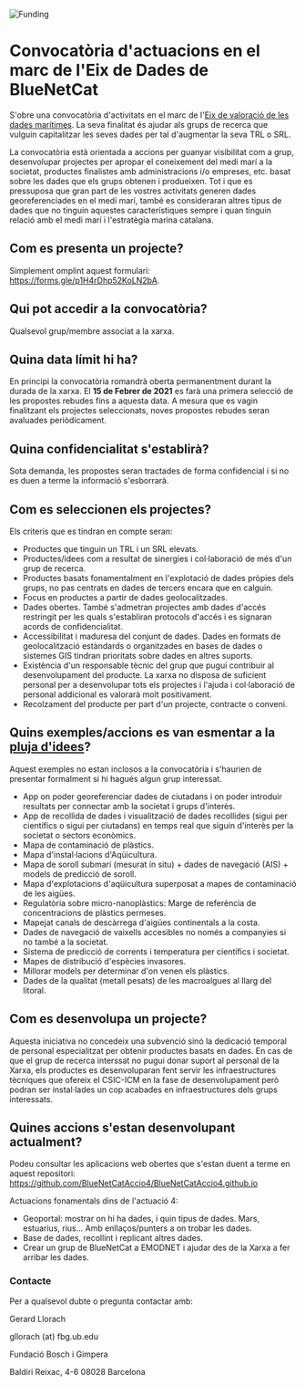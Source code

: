 ![Funding](https://github.com/BlueNetCatAccio4/BlueNetCatAccio4.github.io/blob/main/img/funding.png)
# Convocatòria d'actuacions en el marc de l'Eix de Dades de BlueNetCat

S'obre una convocatòria d'activitats en el marc de l'[Eix de valoració de les dades marítimes](https://github.com/BlueNetCatAccio4/convocatoria). La seva finalitat és ajudar als grups de recerca que vulguin capitalitzar les seves dades per tal d'augmentar la seva TRL o SRL. 

La convocatòria està orientada a accions per guanyar visibilitat com a grup, desenvolupar projectes per apropar el coneixement del medi marí a la societat, productes finalistes amb administracions i/o empreses, etc. basat sobre les dades que els grups obtenen i produeixen. Tot i que es pressuposa que gran part de les vostres activitats generen dades georeferenciades en el medi marí, també es consideraran altres tipus de dades que no tinguin aquestes característiques sempre i quan tinguin relació amb el medi marí i l'estratègia marina catalana.

## Com es presenta un projecte?

Simplement omplint aquest formulari: https://forms.gle/p1H4rDhp52KoLN2bA.

## Qui pot accedir a la convocatòria?
Qualsevol grup/membre associat a la xarxa.

## Quina data límit hi ha?
En principi la convocatòria romandrà oberta permanentment durant la durada de la xarxa. El <strong>15 de Febrer de 2021</strong> es farà una primera selecció de les propostes rebudes fins a aquesta data. A mesura que es vagin finalitzant els projectes seleccionats, noves propostes rebudes seran avaluades periòdicament.

## Quina confidencialitat s'establirà?
Sota demanda, les propostes seran tractades de forma confidencial i si no es duen a terme la informació s'esborrarà.

## Com es seleccionen els projectes?
Els criteris que es tindran en compte seran:
- Productes que tinguin un TRL i un SRL elevats.
- Productes/idees com a resultat de sinergies i col·laboració de més d'un grup de recerca.
- Productes basats fonamentalment en l'explotació de dades pròpies dels grups, no pas centrats en dades de tercers encara que en calguin.
- Focus en productes a partir de dades geolocalitzades.
- Dades obertes. També s'admetran projectes amb dades d'accés restringit per les quals s'establiran protocols d'accés i es signaran acords de confidencialitat.
- Accessibilitat i maduresa del conjunt de dades. Dades en formats de geolocalització estàndards o organitzades en bases de dades o sistemes GIS tindran prioritats sobre dades en altres suports.
- Existència d'un responsable tècnic del grup que pugui contribuir al desenvolupament del producte. La xarxa no disposa de suficient personal per a desenvolupar tots els projectes i l'ajuda i col·laboració de personal addicional es valorarà molt positivament.
- Recolzament del producte per part d'un projecte, contracte o conveni.

## Quins exemples/accions es van esmentar a la [pluja d'idees](plujadidees_report.md)?
Aquest exemples no estan inclosos a la convocatòria i s'haurien de presentar formalment si hi hagués algun grup interessat.
- App on poder georeferenciar dades de ciutadans i on poder introduir resultats per connectar amb la societat i grups d'interès.
- App de recollida de dades i visualització de dades recollides (sigui per científics o sigui per ciutadans) en temps real que siguin d'interès per la societat o sectors econòmics.
- Mapa de contaminació de plàstics.
- Mapa d'instal·lacions d'Aqüicultura.
- Mapa de soroll submarí (mesurat in situ) + dades de navegació (AIS) + models de predicció de soroll.
- Mapa d'explotacions d'aqüicultura superposat a mapes de contaminació de les aigües.
- Regulatòria sobre micro-nanoplàstics: Marge de referència de concentracions de plàstics permeses.
- Mapejat canals de descàrrega d'aigües continentals a la costa.
- Dades de navegació de vaixells accesibles no només a companyies si no també a la societat.
- Sistema de predicció de corrents i temperatura per científics i societat.
- Mapes de distribució d'espècies invasores.
- Millorar models per determinar d'on venen els plàstics.
- Dades de la qualitat (metall pesats) de les macroalgues al llarg del litoral.

 ## Com es desenvolupa un projecte?
Aquesta iniciativa no concedeix una subvenció sinó la dedicació temporal de personal especialitzat per obtenir productes basats en dades. En cas de que el grup de recerca interssat no pugui donar suport al personal de la Xarxa, els productes es desenvoluparan fent servir les infraestructures tècniques que ofereix el CSIC-ICM en la fase de desenvolupament però podran ser instal·lades un cop acabades en infraestructures dels grups interessats.

## Quines accions s'estan desenvolupant actualment?
Podeu consultar les aplicacions web obertes que s'estan duent a terme en aquest repositori: https://github.com/BlueNetCatAccio4/BlueNetCatAccio4.github.io

Actuacions fonamentals dins de l'actuació 4:
- Geoportal: mostrar on hi ha dades, i quin tipus de dades. Mars, estuarius, rius… Amb enllaços/punters a on trobar les dades.
- Base de dades, recollint i replicant altres dades.
- Crear un grup de BlueNetCat a EMODNET i ajudar des de la Xarxa a fer arribar les dades.


### Contacte
Per a qualsevol dubte o pregunta contactar amb:

Gerard Llorach

gllorach (at) fbg.ub.edu

Fundació Bosch i Gimpera

Baldiri Reixac, 4-6 08028 Barcelona


